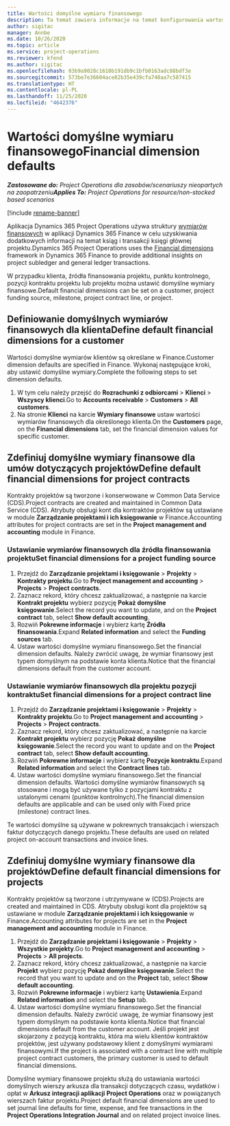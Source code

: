 ```yaml
---
title: Wartości domyślne wymiaru finansowego
description: Ta temat zawiera informacje na temat konfigurowania wartości domyślnych wymiarów finansowych.
author: sigitac
manager: Annbe
ms.date: 10/26/2020
ms.topic: article
ms.service: project-operations
ms.reviewer: kfend
ms.author: sigitac
ms.openlocfilehash: 03b9a9028c1610b191db9c1bfb0163adc88bdf3e
ms.sourcegitcommit: 573be7e36604ace82b35e439cfa748aa7c587415
ms.translationtype: HT
ms.contentlocale: pl-PL
ms.lasthandoff: 11/25/2020
ms.locfileid: "4642376"
---
```

# <a name="financial-dimension-defaults"></a><span data-ttu-id="aa19a-103">Wartości domyślne wymiaru finansowego</span><span class="sxs-lookup"><span data-stu-id="aa19a-103">Financial dimension defaults</span></span>

<span data-ttu-id="aa19a-104">_**Zastosowane do:** Project Operations dla zasobów/scenariuszy nieopartych na zaopatrzeniu_</span><span class="sxs-lookup"><span data-stu-id="aa19a-104">_**Applies To:** Project Operations for resource/non-stocked based scenarios_</span></span>

[!include [rename-banner](~/includes/cc-data-platform-banner.md)]

<span data-ttu-id="aa19a-105">Aplikacja Dynamics 365 Project Operations używa struktury [wymiarów finansowych](https://docs.microsoft.com/dynamics365/finance/general-ledger/financial-dimensions) w aplikacji Dynamics 365 Finance w celu uzyskiwania dodatkowych informacji na temat ksiąg i transakcji księgi głównej projektu.</span><span class="sxs-lookup"><span data-stu-id="aa19a-105">Dynamics 365 Project Operations uses the [Financial dimensions](https://docs.microsoft.com/dynamics365/finance/general-ledger/financial-dimensions) framework in Dynamics 365 Finance to provide additional insights on project subledger and general ledger transactions.</span></span>

<span data-ttu-id="aa19a-106">W przypadku klienta, źródła finansowania projektu, punktu kontrolnego, pozycji kontraktu projektu lub projektu można ustawić domyślne wymiary finansowe.</span><span class="sxs-lookup"><span data-stu-id="aa19a-106">Default financial dimensions can be set on a customer, project funding source, milestone, project contract line, or project.</span></span>

## <a name="define-default-financial-dimensions-for-a-customer"></a><span data-ttu-id="aa19a-107">Definiowanie domyślnych wymiarów finansowych dla klienta</span><span class="sxs-lookup"><span data-stu-id="aa19a-107">Define default financial dimensions for a customer</span></span>

<span data-ttu-id="aa19a-108">Wartości domyślne wymiarów klientów są określane w Finance.</span><span class="sxs-lookup"><span data-stu-id="aa19a-108">Customer dimension defaults are specified in Finance.</span></span> <span data-ttu-id="aa19a-109">Wykonaj następujące kroki, aby ustawić domyślne wymiary.</span><span class="sxs-lookup"><span data-stu-id="aa19a-109">Complete the following steps to set dimension defaults.</span></span>

1. <span data-ttu-id="aa19a-110">W tym celu należy przejść do **Rozrachunki z odbiorcami** > **Klienci** > **Wszyscy klienci**.</span><span class="sxs-lookup"><span data-stu-id="aa19a-110">Go to **Accounts receivable** > **Customers** > **All customers**.</span></span>
2. <span data-ttu-id="aa19a-111">Na stronie **Klienci** na karcie **Wymiary finansowe** ustaw wartości wymiarów finansowych dla określonego klienta.</span><span class="sxs-lookup"><span data-stu-id="aa19a-111">On the **Customers** page, on the **Financial dimensions** tab, set the financial dimension values for specific customer.</span></span>

## <a name="define-default-financial-dimensions-for-project-contracts"></a><span data-ttu-id="aa19a-112">Zdefiniuj domyślne wymiary finansowe dla umów dotyczących projektów</span><span class="sxs-lookup"><span data-stu-id="aa19a-112">Define default financial dimensions for project contracts</span></span>

<span data-ttu-id="aa19a-113">Kontrakty projektów są tworzone i konserwowane w Common Data Service (CDS).</span><span class="sxs-lookup"><span data-stu-id="aa19a-113">Project contracts are created and maintained in Common Data Service (CDS).</span></span> <span data-ttu-id="aa19a-114">Atrybuty obsługi kont dla kontraktów projektów są ustawiane w module **Zarządzanie projektami i ich księgowanie** w Finance.</span><span class="sxs-lookup"><span data-stu-id="aa19a-114">Accounting attributes for project contracts are set in the **Project management and accounting** module in Finance.</span></span>

### <a name="set-financial-dimensions-for-a-project-funding-source"></a><span data-ttu-id="aa19a-115">Ustawianie wymiarów finansowych dla źródła finansowania projektu</span><span class="sxs-lookup"><span data-stu-id="aa19a-115">Set financial dimensions for a project funding source</span></span>

1. <span data-ttu-id="aa19a-116">Przejdź do **Zarządzanie projektami i księgowanie** > **Projekty** > **Kontrakty projektu**.</span><span class="sxs-lookup"><span data-stu-id="aa19a-116">Go to **Project management and accounting** > **Projects** > **Project contracts**.</span></span>
2. <span data-ttu-id="aa19a-117">Zaznacz rekord, który chcesz zaktualizować, a następnie na karcie **Kontrakt projektu** wybierz pozycję **Pokaż domyślne księgowanie**.</span><span class="sxs-lookup"><span data-stu-id="aa19a-117">Select the record you want to update, and on the **Project contract** tab, select **Show default accounting**.</span></span>
3. <span data-ttu-id="aa19a-118">Rozwiń **Pokrewne informacje** i wybierz kartę **Źródła finansowania**.</span><span class="sxs-lookup"><span data-stu-id="aa19a-118">Expand **Related information** and select the **Funding sources** tab.</span></span>
4. <span data-ttu-id="aa19a-119">Ustaw wartości domyślne wymiaru finansowego.</span><span class="sxs-lookup"><span data-stu-id="aa19a-119">Set the financial dimension defaults.</span></span> <span data-ttu-id="aa19a-120">Należy zwrócić uwagę, że wymiar finansowy jest typem domyślnym na podstawie konta klienta.</span><span class="sxs-lookup"><span data-stu-id="aa19a-120">Notice that the financial dimensions default from the customer account.</span></span>

### <a name="set-financial-dimensions-for-a-project-contract-line"></a><span data-ttu-id="aa19a-121">Ustawianie wymiarów finansowych dla projektu pozycji kontraktu</span><span class="sxs-lookup"><span data-stu-id="aa19a-121">Set financial dimensions for a project contract line</span></span>

1. <span data-ttu-id="aa19a-122">Przejdź do **Zarządzanie projektami i księgowanie** > **Projekty** > **Kontrakty projektu**.</span><span class="sxs-lookup"><span data-stu-id="aa19a-122">Go to **Project management and accounting** > **Projects** > **Project contracts**.</span></span>
2. <span data-ttu-id="aa19a-123">Zaznacz rekord, który chcesz zaktualizować, a następnie na karcie **Kontrakt projektu** wybierz pozycję **Pokaż domyślne księgowanie**.</span><span class="sxs-lookup"><span data-stu-id="aa19a-123">Select the record you want to update and on the **Project contract** tab, select **Show default accounting**.</span></span>
3. <span data-ttu-id="aa19a-124">Rozwiń **Pokrewne informacje** i wybierz kartę **Pozycje kontraktu**.</span><span class="sxs-lookup"><span data-stu-id="aa19a-124">Expand **Related information** and select the **Contract lines** tab.</span></span>
4. <span data-ttu-id="aa19a-125">Ustaw wartości domyślne wymiaru finansowego.</span><span class="sxs-lookup"><span data-stu-id="aa19a-125">Set the financial dimension defaults.</span></span> <span data-ttu-id="aa19a-126">Wartości domyślne wymiarów finansowych są stosowane i mogą być używane tylko z pozycjami kontraktu z ustalonymi cenami (punktów kontrolnych).</span><span class="sxs-lookup"><span data-stu-id="aa19a-126">The financial dimension defaults are applicable and can be used only with Fixed price (milestone) contract lines.</span></span>

<span data-ttu-id="aa19a-127">Te wartości domyślne są używane w pokrewnych transakcjach i wierszach faktur dotyczących danego projektu.</span><span class="sxs-lookup"><span data-stu-id="aa19a-127">These defaults are used on related project on-account transactions and invoice lines.</span></span>

## <a name="define-default-financial-dimensions-for-projects"></a><span data-ttu-id="aa19a-128">Zdefiniuj domyślne wymiary finansowe dla projektów</span><span class="sxs-lookup"><span data-stu-id="aa19a-128">Define default financial dimensions for projects</span></span>

<span data-ttu-id="aa19a-129">Kontrakty projektów są tworzone i utrzymywane w (CDS).</span><span class="sxs-lookup"><span data-stu-id="aa19a-129">Projects are created and maintained in CDS.</span></span> <span data-ttu-id="aa19a-130">Atrybuty obsługi kont dla projektów są ustawiane w module **Zarządzanie projektami i ich księgowanie** w Finance.</span><span class="sxs-lookup"><span data-stu-id="aa19a-130">Accounting attributes for projects are set in the **Project management and accounting** module in Finance.</span></span>

1. <span data-ttu-id="aa19a-131">Przejdź do **Zarządzanie projektami i księgowanie** > **Projekty** > **Wszystkie projekty**.</span><span class="sxs-lookup"><span data-stu-id="aa19a-131">Go to **Project management and accounting** > **Projects** > **All projects**.</span></span>
2. <span data-ttu-id="aa19a-132">Zaznacz rekord, który chcesz zaktualizować, a następnie na karcie **Projekt** wybierz pozycję **Pokaż domyślne księgowanie**.</span><span class="sxs-lookup"><span data-stu-id="aa19a-132">Select the record that you want to update and on the **Project** tab, select **Show default accounting**.</span></span>
3. <span data-ttu-id="aa19a-133">Rozwiń **Pokrewne informacje** i wybierz kartę **Ustawienia**.</span><span class="sxs-lookup"><span data-stu-id="aa19a-133">Expand **Related information** and select the **Setup** tab.</span></span>
4. <span data-ttu-id="aa19a-134">Ustaw wartości domyślne wymiaru finansowego.</span><span class="sxs-lookup"><span data-stu-id="aa19a-134">Set the financial dimension defaults.</span></span> <span data-ttu-id="aa19a-135">Należy zwrócić uwagę, że wymiar finansowy jest typem domyślnym na podstawie konta klienta.</span><span class="sxs-lookup"><span data-stu-id="aa19a-135">Notice that financial dimensions default from the customer account.</span></span> <span data-ttu-id="aa19a-136">Jeśli projekt jest skojarzony z pozycją kontraktu, która ma wielu klientów kontraktów projektów, jest używany podstawowy klient z domyślnymi wymiarami finansowymi.</span><span class="sxs-lookup"><span data-stu-id="aa19a-136">If the project is associated with a contract line with multiple project contract customers, the primary customer is used to default financial dimensions.</span></span>

<span data-ttu-id="aa19a-137">Domyślne wymiary finansowe projektu służą do ustawiania wartości domyślnych wierszy arkusza dla transakcji dotyczących czasu, wydatków i opłat w **Arkusz integracji aplikacji Project Operations** oraz w powiązanych wierszach faktur projektu.</span><span class="sxs-lookup"><span data-stu-id="aa19a-137">Project default financial dimensions are used to set journal line defaults for time, expense, and fee transactions in the **Project Operations Integration Journal** and on related project invoice lines.</span></span>
